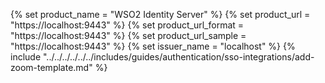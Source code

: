 {% set product_name = "WSO2 Identity Server" %}
{% set product_url = "https://localhost:9443" %}
{% set product_url_format = "https://localhost:9443" %}
{% set product_url_sample = "https://localhost:9443" %}
{% set issuer_name = "localhost" %}
{% include "../../../../../../includes/guides/authentication/sso-integrations/add-zoom-template.md" %}